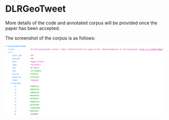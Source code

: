 # DLRGeoTweet
More details of the code and annotated corpus will be provided once the paper has been accepted.

The screenshot of the corpus is as follows:
<p align="center">
 <img src="figure/anno12.png" width="700" >
</p>

